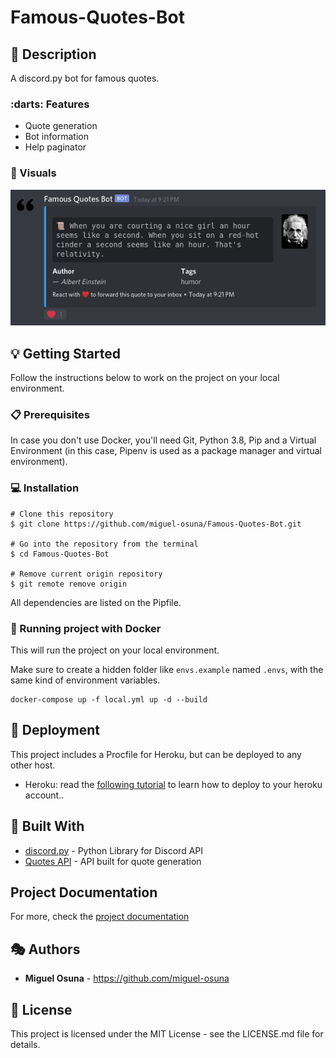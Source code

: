 # Famous-Quotes-Bot

## :book: Description
A discord.py bot for famous quotes.

### :darts: Features
- Quote generation
- Bot information
- Help paginator

### :high_brightness: Visuals
![](img/quote_command.png)

## :bulb: Getting Started
Follow the instructions below to work on the project on your local environment.

### :clipboard: Prerequisites
In case you don't use Docker, you'll need Git, Python 3.8, Pip and a Virtual Environment (in this case, Pipenv is used as a package manager and virtual environment).

### :computer: Installation
```
# Clone this repository
$ git clone https://github.com/miguel-osuna/Famous-Quotes-Bot.git

# Go into the repository from the terminal
$ cd Famous-Quotes-Bot

# Remove current origin repository
$ git remote remove origin
```
All dependencies are listed on the Pipfile.

### :whale2: Running project with Docker
This will run the project on your local environment. 

Make sure to create a hidden folder like `envs.example` named `.envs`, with the same kind of environment variables.

```
docker-compose up -f local.yml up -d --build
```

## :rocket: Deployment
This project includes a Procfile for Heroku, but can be deployed to any other host.
- Heroku: read the [following tutorial](https://devcenter.heroku.com/articles/getting-started-with-python) to learn how to deploy to your heroku account..

## :wrench: Built With
- [discord.py](https://discordpy.readthedocs.io/en/latest/) - Python Library for Discord API
- [Quotes API](https://elvxcu055k.execute-api.us-east-1.amazonaws.com/production/documentation) - API built for quote generation

## Project Documentation
For more, check the [project documentation](https://top.gg/bot/791149821511073812)

## :performing_arts: Authors
- **Miguel Osuna** - https://github.com/miguel-osuna

## :ledger: License
This project is licensed under the MIT License - see the LICENSE.md file for details.

